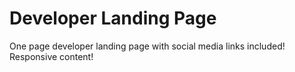 # Developer Landing Page

One page developer landing page with social media links included! Responsive content!
